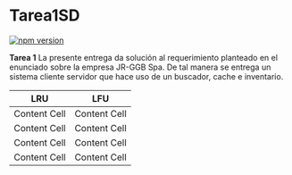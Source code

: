 # Tarea1SD
[![npm version](https://img.shields.io/npm/v/admin-lte/latest.svg)](https://www.npmjs.com/package/admin-lte)

**Tarea 1** La presente entrega da solución al requerimiento planteado en el enunciado sobre la empresa JR-GGB Spa. De tal manera se entrega un sistema cliente servidor que hace uso de un buscador, cache e inventario.


| LRU | LFU
| :---: | :---:
Content Cell  | Content Cell 
Content Cell  | Content Cell 
Content Cell  | Content Cell
Content Cell  | Content Cell

